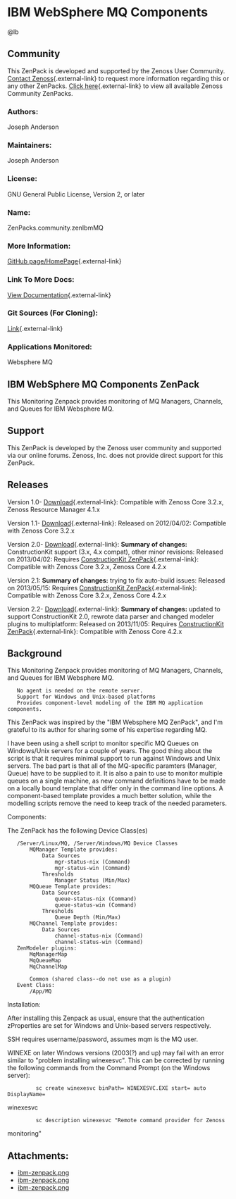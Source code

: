 # IBM WebSphere MQ Components

@lb[](img/zenpack-ibm-zenpack.png)

## Community

This ZenPack is developed and supported by the Zenoss User Community.
[Contact Zenoss](https://tryit.zenoss.com/zenpack-contact/){.external-link} to
request more information regarding this or any other ZenPacks. [Click here](https://zenoss.com/product/zenpacks?f%5B0%5D=im_field_zenpack_category:1021){.external-link} to
view all available Zenoss Community ZenPacks.

### Authors:

Joseph Anderson

### Maintainers:

Joseph Anderson

### License:

GNU General Public License, Version 2, or later

### Name:

ZenPacks.community.zenIbmMQ

### More Information:

[GitHub page/HomePage](http://community.zenoss.org/docs/DOC-12919){.external-link}

### Link To More Docs:

[View Documentation](http://community.zenoss.org/docs/DOC-12919){.external-link}

### Git Sources (For Cloning):

[Link](https://github.com/j053ph4/ZenPacks.community.zenIbmMQ.git){.external-link}

### Applications Monitored:

Websphere MQ

## IBM WebSphere MQ Components ZenPack

This Monitoring Zenpack provides monitoring of MQ Managers, Channels,
and Queues for IBM Websphere MQ.

## Support

This ZenPack is developed by the Zenoss user community and supported via
our online forums. Zenoss, Inc. does not provide direct support for this
ZenPack.

## Releases

Version 1.0- [Download](https://storage.googleapis.com/zenpacks/ZenPacks.community.zenIbmMQ/1.0/ZenPacks.community.zenIbmMQ-1.0.egg){.external-link}:   Compatible with Zenoss Core 3.2.x, Zenoss Resource Manager 4.1.x

<!-- -->

Version 1.1- [Download](https://storage.googleapis.com/zenpacks/ZenPacks.community.zenIbmMQ/1.1/ZenPacks.community.zenIbmMQ-1.1.egg){.external-link}:   Released on 2012/04/02:   Compatible with Zenoss Core 3.2.x

<!-- -->

Version 2.0- [Download](https://storage.googleapis.com/zenpacks/ZenPacks.community.zenIbmMQ/2.0/ZenPacks.community.zenIbmMQ-2.0.egg){.external-link}:   **Summary of changes:** ConstructionKit support (3.x, 4.x compat),
    other minor revisions:   Released on 2013/04/02:   Requires [ConstructionKit ZenPack](https://help.zenoss.com/display/in/constructionkit "ZenPack:ConstructionKit"){.external-link}:   Compatible with Zenoss Core 3.2.x, Zenoss Core 4.2.x

<!-- -->

Version 2.1:   **Summary of changes:** trying to fix auto-build issues:   Released on 2013/05/15:   Requires [ConstructionKit ZenPack](https://help.zenoss.com/display/in/constructionkit "ZenPack:ConstructionKit"){.external-link}:   Compatible with Zenoss Core 3.2.x, Zenoss Core 4.2.x

<!-- -->

Version 2.2- [Download](https://storage.googleapis.com/zenpacks/ZenPacks.community.zenIbmMQ/2.2/ZenPacks.community.zenIbmMQ-2.2.egg){.external-link}:   **Summary of changes:** updated to support ConstructionKit 2.0,
    rewrote data parser and changed modeler plugins to multiplatform:   Released on 2013/11/05:   Requires [ConstructionKit ZenPack](https://help.zenoss.com/display/in/constructionkit "ZenPack:ConstructionKit"){.external-link}:   Compatible with Zenoss Core 4.2.x

## Background

This Monitoring Zenpack provides monitoring of MQ Managers, Channels,
and Queues for IBM Websphere MQ.

       No agent is needed on the remote server.
       Support for Windows and Unix-based platforms
       Provides component-level modeling of the IBM MQ application components.

This ZenPack was inspired by the "IBM Websphere MQ ZenPack", and I'm
grateful to its author for sharing some of his expertise regarding MQ.

I have been using a shell script to monitor specific MQ Queues on
Windows/Unix servers for a couple of years. The good thing about the
script is that it requires minimal support to run against Windows and
Unix servers. The bad part is that all of the MQ-specific paramters
(Manager, Queue) have to be supplied to it. It is also a pain to use to
monitor multiple queues on a single machine, as new command definitions
have to be made on a locally bound template that differ only in the
command line options. A component-based template provides a much better
solution, while the modelling scripts remove the need to keep track of
the needed parameters.

Components:

The ZenPack has the following Device Class(es)

       /Server/Linux/MQ, /Server/Windows/MQ Device Classes
           MQManager Template provides:
               Data Sources
                   mgr-status-nix (Command)
                   mgr-status-win (Command)
               Thresholds
                   Manager Status (Min/Max)
           MQQueue Template provides:
               Data Sources
                   queue-status-nix (Command)
                   queue-status-win (Command)
               Thresholds
                   Queue Depth (Min/Max)
           MQChannel Template provides:
               Data Sources
                   channel-status-nix (Command)
                   channel-status-win (Command)
       ZenModeler plugins:
           MqManagerMap
           MqQueueMap
           MqChannelMap

           Common (shared class--do not use as a plugin)
       Event Class:
           /App/MQ

Installation:

After installing this Zenpack as usual, ensure that the authentication
zProperties are set for Windows and Unix-based servers respectively.

SSH requires username/password, assumes mqm is the MQ user.

WINEXE on later Windows versions (2003(?) and up) may fail with an error
similar to "problem installing winexesvc". This can be corrected by
running the following commands from the Command Prompt (on the Windows
server):

             sc create winexesvc binPath= WINEXESVC.EXE start= auto DisplayName=

winexesvc

             sc description winexesvc "Remote command provider for Zenoss

monitoring"

## Attachments:

-   [ibm-zenpack.png](img/zenpack-ibm-zenpack.png)
-   [ibm-zenpack.png](img/zenpack-ibm-zenpack.png)
-   [ibm-zenpack.png](img/zenpack-ibm-zenpack.png)

